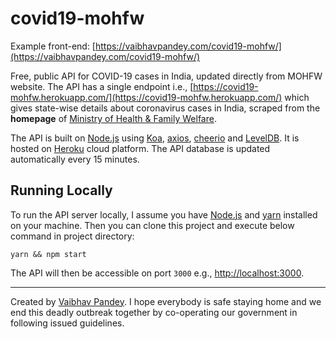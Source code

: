 # covid19-mohfw

Example front-end: [https://vaibhavpandey.com/covid19-mohfw/](https://vaibhavpandey.com/covid19-mohfw/)

Free, public API for COVID-19 cases in India, updated directly from MOHFW website. The API has a single endpoint i.e.,
[https://covid19-mohfw.herokuapp.com/](https://covid19-mohfw.herokuapp.com/) which gives state-wise details about
coronavirus cases in India, scraped from the **homepage** of
[Ministry of Health & Family Welfare](https://www.mohfw.gov.in/).

The API is built on [Node.js](https://nodejs.org/en/) using [Koa](https://github.com/koajs/koa),
[axios](https://github.com/axios/axios), [cheerio](https://github.com/cheeriojs/cheerio) and
[LevelDB](https://github.com/Level/level). It is hosted on [Heroku](https://www.heroku.com/) cloud platform.
The API database is updated automatically every 15 minutes.

## Running Locally

To run the API server locally, I assume you have [Node.js](https://nodejs.org/en/) and [yarn](https://yarnpkg.com/)
installed on your machine. Then you can clone this project and execute below command in project directory:

```shell script
yarn && npm start
```

The API will then be accessible on port `3000` e.g., [http://localhost:3000](http://localhost:3000).

---

Created by [Vaibhav Pandey](https://vaibhavpandey.com/). I hope everybody is safe staying home and we end this deadly
outbreak together by co-operating our government in following issued guidelines.
